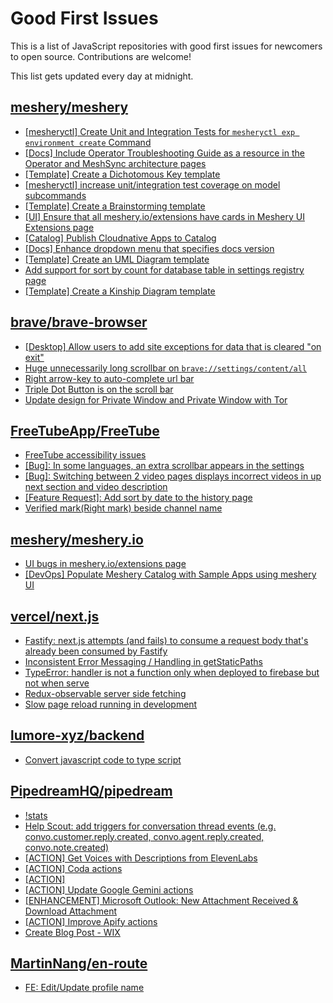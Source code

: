 # Good First Issues

This is a list of JavaScript repositories with good first issues for newcomers to open source. Contributions are welcome!

This list gets updated every day at midnight.

## [meshery/meshery](https://github.com/meshery/meshery)

- [[mesheryctl] Create Unit and Integration Tests for `mesheryctl exp environment create` Command](https://github.com/meshery/meshery/issues/12138)
- [[Docs] Include Operator Troubleshooting Guide as a resource in the Operator and MeshSync architecture pages](https://github.com/meshery/meshery/issues/11430)
- [[Template] Create a Dichotomous Key template](https://github.com/meshery/meshery/issues/12463)
- [[mesheryctl] increase unit/integration test coverage on model subcommands](https://github.com/meshery/meshery/issues/14042)
- [[Template] Create a Brainstorming template](https://github.com/meshery/meshery/issues/12503)
- [[UI] Ensure that all meshery.io/extensions have cards in Meshery UI Extensions page](https://github.com/meshery/meshery/issues/13623)
- [[Catalog] Publish Cloudnative Apps to Catalog](https://github.com/meshery/meshery/issues/9282)
- [[Docs] Enhance dropdown menu that specifies docs version](https://github.com/meshery/meshery/issues/9227)
- [[Template] Create an UML Diagram template](https://github.com/meshery/meshery/issues/12451)
- [Add support for sort by count for database table in settings registry page](https://github.com/meshery/meshery/issues/13958)
- [[Template] Create a Kinship Diagram template](https://github.com/meshery/meshery/issues/12452)

## [brave/brave-browser](https://github.com/brave/brave-browser)

- [[Desktop] Allow users to add site exceptions for data that is cleared "on exit"](https://github.com/brave/brave-browser/issues/10493)
- [Huge unnecessarily long scrollbar on `brave://settings/content/all`](https://github.com/brave/brave-browser/issues/44696)
- [Right arrow-key to auto-complete url bar](https://github.com/brave/brave-browser/issues/44927)
- [Triple Dot Button is on the  scroll bar ](https://github.com/brave/brave-browser/issues/36298)
- [Update design for Private Window and Private Window with Tor](https://github.com/brave/brave-browser/issues/44909)

## [FreeTubeApp/FreeTube](https://github.com/FreeTubeApp/FreeTube)

- [FreeTube accessibility issues](https://github.com/FreeTubeApp/FreeTube/issues/693)
- [[Bug]: In some languages, an extra scrollbar appears in the settings](https://github.com/FreeTubeApp/FreeTube/issues/6330)
- [[Bug]: Switching between 2 video pages displays incorrect videos in up next section and video description](https://github.com/FreeTubeApp/FreeTube/issues/2261)
- [[Feature Request]: Add sort by date to the history page](https://github.com/FreeTubeApp/FreeTube/issues/5595)
- [Verified mark(Right mark) beside channel name](https://github.com/FreeTubeApp/FreeTube/issues/944)

## [meshery/meshery.io](https://github.com/meshery/meshery.io)

- [UI bugs in meshery.io/extensions page](https://github.com/meshery/meshery.io/issues/2084)
- [[DevOps] Populate Meshery Catalog with Sample Apps using meshery UI](https://github.com/meshery/meshery.io/issues/1699)

## [vercel/next.js](https://github.com/vercel/next.js)

- [Fastify: next.js attempts (and fails) to consume a request body that's already been consumed by Fastify](https://github.com/vercel/next.js/issues/24894)
- [Inconsistent Error Messaging / Handling in getStaticPaths](https://github.com/vercel/next.js/issues/41281)
- [TypeError: handler is not a function only when deployed to firebase but not when serve](https://github.com/vercel/next.js/issues/10227)
- [Redux-observable server side fetching](https://github.com/vercel/next.js/issues/15971)
- [Slow page reload running in development](https://github.com/vercel/next.js/issues/25108)

## [lumore-xyz/backend](https://github.com/lumore-xyz/backend)

- [Convert javascript code to type script](https://github.com/lumore-xyz/backend/issues/1)

## [PipedreamHQ/pipedream](https://github.com/PipedreamHQ/pipedream)

- [!stats](https://github.com/PipedreamHQ/pipedream/issues/16374)
- [Help Scout: add triggers for conversation thread events  (e.g. convo.customer.reply.created, convo.agent.reply.created, convo.note.created)](https://github.com/PipedreamHQ/pipedream/issues/16372)
- [[ACTION] Get Voices with Descriptions from ElevenLabs](https://github.com/PipedreamHQ/pipedream/issues/16371)
- [[ACTION] Coda actions](https://github.com/PipedreamHQ/pipedream/issues/16279)
- [[ACTION]](https://github.com/PipedreamHQ/pipedream/issues/16365)
- [[ACTION] Update Google Gemini actions](https://github.com/PipedreamHQ/pipedream/issues/16262)
- [[ENHANCEMENT] Microsoft Outlook: New Attachment Received & Download Attachment](https://github.com/PipedreamHQ/pipedream/issues/16270)
- [[ACTION] Improve Apify actions](https://github.com/PipedreamHQ/pipedream/issues/16305)
- [Create Blog Post - WIX](https://github.com/PipedreamHQ/pipedream/issues/15782)

## [MartinNang/en-route](https://github.com/MartinNang/en-route)

- [FE: Edit/Update profile name](https://github.com/MartinNang/en-route/issues/15)

